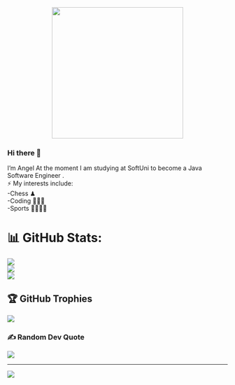<div id="header" align="center">
  <img src="https://i.pinimg.com/originals/f3/c6/35/f3c6352193fef0bfc80744b7e71fd693.gif" width="300"/>
</div>

### Hi there 👋

I’m Angel At the moment I am studying at SoftUni to become a Java Software Engineer .
<br> ⚡ My interests include: 
<br>-Chess ♟ 
<br>-Coding 👨🏽‍💻 
<br>-Sports 🥊🏓🧗‍♂<br>
# 📊 GitHub Stats:
![](https://github-readme-stats.vercel.app/api?username=AngelDoychev&theme=omni&hide_border=false&include_all_commits=true&count_private=false)<br/>
![](https://github-readme-streak-stats.herokuapp.com/?user=AngelDoychev&theme=omni&hide_border=false)<br/>
![](https://github-readme-stats.vercel.app/api/top-langs/?username=AngelDoychev&theme=omni&hide_border=false&include_all_commits=true&count_private=false&layout=compact)

## 🏆 GitHub Trophies
![](https://github-profile-trophy.vercel.app/?username=AngelDoychev&theme=dracula&no-frame=false&no-bg=false&margin-w=4)

### ✍️ Random Dev Quote
![](https://quotes-github-readme.vercel.app/api?type=horizontal&theme=radical)

---
[![](https://visitcount.itsvg.in/api?id=AngelDoychev&icon=8&color=0)](https://visitcount.itsvg.in)

